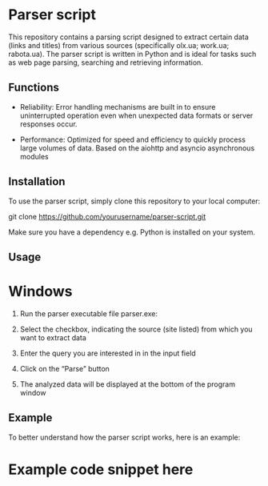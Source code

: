 # Parser script

This repository contains a parsing script designed to extract certain data (links and titles) from various sources (specifically olx.ua; work.ua; rabota.ua). The parser script is written in Python and is ideal for tasks such as web page parsing, searching and retrieving information.

## Functions

- Reliability: Error handling mechanisms are built in to ensure uninterrupted operation even when unexpected data formats or server responses occur.

- Performance: Optimized for speed and efficiency to quickly process large volumes of data. Based on the aiohttp and asyncio asynchronous modules

## Installation

To use the parser script, simply clone this repository to your local computer:



git clone https://github.com/yourusername/parser-script.git


Make sure you have a dependency e.g. Python is installed on your system.




## Usage
  # Windows

  1. Run the parser executable file parser.exe:
  
  2. Select the checkbox, indicating the source (site listed) from which you want to extract data
  
  4. Enter the query you are interested in in the input field
  
  5. Click on the “Parse” button
  
  6. The analyzed data will be displayed at the bottom of the program window

## Example

To better understand how the parser script works, here is an example:

# Example code snippet here
